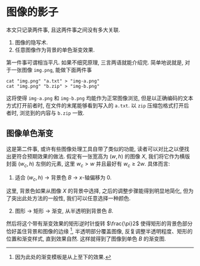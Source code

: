 
# 图像的影子

本文只记录两件事, 且这两件事之间没有多大关联. 
1. 图像的隐写术. 
1. 任意图像作为背景的单色渐变效果. 

第一件事可谓相当平凡. 如果不细究原理, 三言两语就能介绍完. 简单地说就是, 对于一张图像 `img.png`, 能做下面两件事
```
cat "img.png" "a.txt" > "img-a.png"
cat "img.png" "b.zip" > "img-b.png"
```
这将使得 `img-a.png` 和 `img-b.png` 均能作为正常图像浏览, 但是以正确编码的文本方式打开前者时, 在文件的末尾能够看到写入的 `a.txt`. 以 `zip` 压缩包格式打开后者时, 浏览到的内容与 `b.zip` 一致. 

## 图像单色渐变

这是第二件事, 或许有些图像处理工具自带了类似的功能, 读者可以对比之以便找出更符合预期效果的做法. 
假定有一张宽高为 $(w, h)$ 的图像 $X$, 我们将它作为横版封面 $(w_c,h)$ 左侧的元素, 这里 $w_c > w$ 并且最好有 $w_c \ge 2w$. 具体而言: 

1. 适合 $(w_c, h)$ → 背景色 $B$ → $x$-轴偏移为 $0$. 

这里, 背景色如果从图像 $X$ 的背景中选择, 之后的调整步骤能得到明显地简化, 但为了突出此处方法的一般性, 我们可以任意选择一种颜色. 

2. 图形 → 矩形 → 渐变, 从半透明到背景色 $B$. 

然后将这个带有渐变效果的矩形逆时针旋转 $\frac{\pi}2$ 使得矩形的背景色部分恰好盖住背景和图像的边缘 [^rotate], 半透明部分覆盖图像, 反复调整半透明程度、矩形的位置和渐变样式, 直到效果自然. 这样就得到了图像到单色 $B$ 的渐变图. 

[^rotate]: 因为此处的渐变模板是从上至下的效果. 
